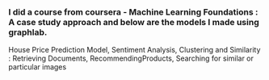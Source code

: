 ### I did a course from coursera - Machine Learning Foundations : A case study approach and below are the models I made using graphlab. 

House Price Prediction Model, Sentiment Analysis, Clustering and Similarity : Retrieving Documents, RecommendingProducts, Searching for similar or particular images
